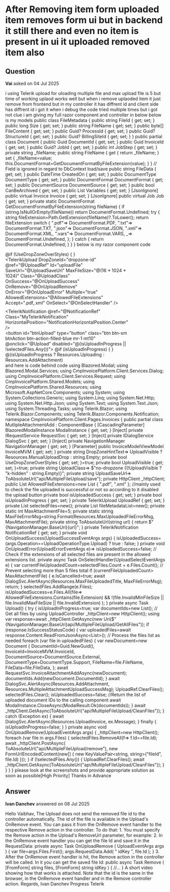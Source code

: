 # After Removing item form uploaded item removes form ui but in backend it still there and even no item is present in ui it uploaded removed item also

## Question

**Vai** asked on 04 Jul 2025

i using Telerik upload for uloading multiple file and max upload file is 5 but time of working uplaod works well but when i remove uplaoded item it just remove from frontend but in my controller it has diffrent id and client side has diffrent id i got it when i debug the code tried multiple times but i got not clue i am giving my full razor component and controller in below below is my models public class FileMetadata { public string FileId { get; set; } public long Size { get; set; } public string FileName { get; set; } public byte[] FileContent { get; set; } public Guid? ProcessId { get; set; } public Guid? StructureId { get; set; } public Guid? BillingSiteId { get; set; } } public partial class Document { public Guid DocumentId { get; set; } public Guid InvoiceId { get; set; } public Guid? JobId { get; set; } public int JobStep { get; set; } private string _fileName; public string FileName { get { return _fileName; } set { _fileName=value; this.DocumentFormat=GetDocumentFormatByFileExtension(value); } } // Field is ignored in regard to DbContext load/save public string FileData { get; set; } public DateTime CreatedOn { get; set; } public DocumentType DocumentType { get; set; } public DocumentFormat DocumentFormat { get; set; } public DocumentSource DocumentSource { get; set; } public bool CanBeArchived { get; set; } public List<Variable> Variables { get; set; } [JsonIgnore] public virtual Invoice Invoice { get; set; } [JsonIgnore] public virtual Job Job { get; set; } private static DocumentFormat GetDocumentFormatByFileExtension(string fileName) { if (string.IsNullOrEmpty(fileName)) return DocumentFormat.Undefined; try { string fileExtension=Path.GetExtension(fileName)?.ToLower(); return fileExtension switch { ".pdf"=> DocumentFormat.PDF, ".txt"=> DocumentFormat.TXT, ".json"=> DocumentFormat.JSON, ".xml"=> DocumentFormat.XML, ".vars"=> DocumentFormat.VARS, _=> DocumentFormat.Undefined, }; } catch { return DocumentFormat.Undefined; } } } below is my razor component code <style> /* to show custom message for Bug 51695: [Manual upload] Invalid success text */ .k-file-validation-message::before { content: "@(isUploadedSuccess ? Resources.FileUploadMsg : "")"; visibility: @(isUploadedSuccess ? "visible" : "hidden"); } /* to hide the predefined message when file is uploaded */ .k-file-validation-message { visibility: @(isUploadedSuccess ? "hidden" : "visible"); } /* display error message for invalid file in red */ .k-file-validation-message.k-text-error { color: red; } </style> <div style="width: 400px;"> <!-- Drop Zone Section --> <div class="dropzone-section"> <TelerikDropZone Id="dropzone-id" DragOverClass="dropzone-over" NoteText="@DropZoneHintText"> </TelerikDropZone> @if (UseDropZoneOverStyles) { <style> .dropzone-over .k-dropzone-inner { border: 2px dashed; } </style> } </div> <!-- Upload Section --> <div class="upload-section divstyling"> <TelerikUpload DropZoneId="dropzone-id" @ref="@UploadRef" Id="uploadFile" SaveUrl="@UploadSaveUrl" MaxFileSize="@(16 * 1024 * 1024)" Class="@UploadClass" OnSuccess="@OnUploadSuccess" OnRemove="@OnUploadRemove" OnError="@OnUploadError" Multiple="true" AllowedExtensions="@AllowedFileExtensions" Accept=".pdf,.xml" OnSelect="@OnSelectHandler" /> </div> <!-- Notification Section OnSelect="@OnSelectHandler"--> <div class="notification-section"> <TelerikNotification @ref="@NotificationRef" Class="MyTelerikNotification" HorizontalPosition="NotificationHorizontalPosition.Center" /> </div> <!-- Upload Button --> <div class="button-section d-md-flex justify-content-md-end"> <button id="btnUpload" type="button" class="btn btn-sm btnAction btn-action-filled-blue mr-1 mt10" @onclick="@Upload" disabled="@(isUploadInProgress || !selectedFiles.Any())"> @if (isUploadInProgress) { <span class="spinner-border spinner-border-sm mr-1"></span> } @(isUploadInProgress ? Resources.Uploading : Resources.AddAttachment) </button> </div> </div> <style> /* Drop Zone */ .dropzone-section { width: 100%; max-width: 600px; text-align: center; margin-bottom: 20px; } /* Upload Section */ .upload-section { width: 100%; max-width: 600px; margin-bottom: 20px; } /* Notification Section */ .notification-section { width: 100%; max-width: 600px; margin-bottom: 20px; } /* Buttons */ #btnUpload { border: 2px solid; border-radius: 20px; opacity: 1; margin-right: 0px; font-weight: bold; /*font-size: 0.85rem !important;*/ padding-left: 20px !important; padding-right: 20px !important; max-width: fit-content; } #btnUpload:focus { outline: none !important; box-shadow: none !important; } /* Other Styles */ .dropzone-over .k-dropzone-inner { border: 2px dashed; } .no-dropzone .k-dropzone-hint { display: none; } .divstyling { padding-bottom: 10px; } /* Error Notification caption */ /* .MyTelerikNotification .k-notification-container .k-notification { width: 300px; height: 50px; font-size: 1.5em; text-align: center; align-items: center; } .divstyling> .k-upload .k-upload-files{ max-height : 250px; }*/ </style> and here is code behind code using Blazored.Modal; using Blazored.Modal.Services; using CmpInvoicePlatform.Client.Services.Dialog; using CmpInvoicePlatform.Client.Services.Request; using CmpInvoicePlatform.Shared.Models; using CmpInvoicePlatform.Shared.Resources; using Microsoft.AspNetCore.Components; using System; using System.Collections.Generic; using System.Linq; using System.Net.Http; using System.Net.Http.Json; using System.Text; using System.Text.Json; using System.Threading.Tasks; using Telerik.Blazor; using Telerik.Blazor.Components; using Telerik.Blazor.Components.Notification; namespace CmpInvoicePlatform.Client.Pages.Invoices { public partial class MutlipleAttachmentAdd : ComponentBase { [CascadingParameter] BlazoredModalInstance ModalInstance { get; set; } [Inject] private IRequestService RequestSvc { get; set; } [Inject] private IDialogService DialogSvc { get; set; } [Inject] private NavigationManager NavigationManager { get; set; } [Parameter] public InvoiceModelViewModel InvoiceMVM { get; set; } private string DropZoneHintText=> UploadVisible ? Resources.ManualUploadDrop : string.Empty; private bool UseDropZoneOverStyles { get; set; }=true; private bool UploadVisible { get; set; }=true; private string UploadClass=> $"no-dropzone {(!UploadVisible ? "k-hidden" : string.Empty)}"; private string UploadSaveUrl=> ToAbsoluteUrl("api/MultipleFileUpload/save"); private HttpClient _httpClient; public List<string> AllowedFileExtensions=new List<string> { ".pdf", ".xml" }; //mainly used to check the file uploaded is successful or not so according to it disabled the upload button private bool isUploadedSuccess { get; set; } private bool isUploadInProgress { get; set; } private TelerikUpload UploadRef { get; set; } private List<UploadFileInfo> selectedFiles=new(); private List<FileMetadata> fileMetadataList=new(); private static int MaxAttachmentFile=5; private static string MaxFileErrorMsg=string.Format(Resources.MaxUploadedFileErrorMsg, MaxAttachmentFile); private string ToAbsoluteUrl(string url) { return $"{NavigationManager.BaseUri}{url}"; } private TelerikNotification NotificationRef { get; set; } private void OnUploadSuccess(UploadSuccessEventArgs args) { isUploadedSuccess=(args.Operation==UploadOperationType.Upload) ? true : false; } private void OnUploadError(UploadErrorEventArgs e)=> isUploadedSuccess=false; // Check if the extensions of all selected files are present in the allowed extensions list. private async Task OnSelectHandler(UploadSelectEventArgs e) { var currentFileUploadedCount=selectedFiles.Count + e.Files.Count(); // Prevent selecting more than 5 files total if (currentFileUploadedCount> MaxAttachmentFile) { e.IsCancelled=true; await DialogSvc.AlertAsync(Resources.MaxFileUploadedTitle, MaxFileErrorMsg); return; } selectedFiles.AddRange(e.Files); isUploadedSuccess=e.Files.All(file=> AllowedFileExtensions.Contains(file.Extension) && !(file.InvalidMinFileSize || file.InvalidMaxFileSize || file.InvalidExtension) ); } private async Task Upload() { try { isUploadInProgress=true; var documentIds=new List<Guid>(); // Get all files by using UploadController _httpClient=new HttpClient(); using var response=await _httpClient.GetAsync(new Uri($"{NavigationManager.BaseUri}api/MultipleFileUpload/GetAllFiles")); if (response.IsSuccessStatusCode) { var uploadedFiles=await response.Content.ReadFromJsonAsync<List<Document>>(); // Process the files list as needed foreach (var file in uploadedFiles) { var newDocument=new Document { DocumentId=Guid.NewGuid(), InvoiceId=InvoiceMVM.InvoiceId, DocumentSource=DocumentSource.External, DocumentType=DocumentType.Support, FileName=file.FileName, FileData=file.FileData, }; await RequestSvc.InvoiceAttachmentAddAsync(newDocument); documentIds.Add(newDocument.DocumentId); } await DialogSvc.AlertAsync(Resources.AddAttachment, Resources.MultipleAttachmentUploadSuccessMsg); UploadRef.ClearFiles(); selectedFiles.Clear(); isUploadedSuccess=false; //Return the list of uploaded document IDs to the calling component await ModalInstance.CloseAsync(ModalResult.Ok(documentIds)); } await _httpClient.GetAsync(ToAbsoluteUrl("api/MultipleFileUpload/CleanFiles")); } catch (Exception ex) { await DialogSvc.AlertAsync(Resources.UploadInvoice, ex.Message); } finally { isUploadInProgress=false; } } private async void OnUploadRemove(UploadEventArgs args) { _httpClient=new HttpClient(); foreach (var file in args.Files) { selectedFiles.RemoveAll(f=> f.Id==file.Id); await _httpClient.PostAsync( ToAbsoluteUrl("api/MultipleFileUpload/remove"), new FormUrlEncodedContent(new[] { new KeyValuePair<string, string>("fileId", file.Id) })); } if (!selectedFiles.Any()) { UploadRef.ClearFiles(); await _httpClient.GetAsync(ToAbsoluteUrl("api/MultipleFileUpload/CleanFiles")); } } } } please look at the screenshots and provide appropriate solution as soon as possible[High Priority] Thanks in Advance

## Answer

**Ivan Danchev** answered on 08 Jul 2025

Hello Vaibhav, The Upload does not send the removed file id to the controller automatically. The id of the file is available in the Upload's OnRemove event. You can pass it from the OnRemove event handler to the respective Remove action in the controller. To do that: 1. You must specify the Remove action in the Upload's RemoveUrl parameter, for example: <TelerikUpload R emoveUrl="/api/upload/remove" OnRemove="@OnUploadRemove "> 2. In the OnRemove event handler you can get the file Id and save it in the RequestData: private async Task OnUploadRemove ( UploadEventArgs args ) { var file=args.Files.First(); args.RequestData.Add( " idKey ", file.Id ); } 3. After the OnRemove event handler is hit, the Remove action in the controller will be called. In it you can get the saved file Id: public async Task<IActionResult> Remove ( [FromForm] string files, [FromForm] string idKey ) { //... } A short video showing how that works is attached. Note that the id is the same in the browser, in the OnRemove event handler and in the Remove controller action. Regards, Ivan Danchev Progress Telerik

